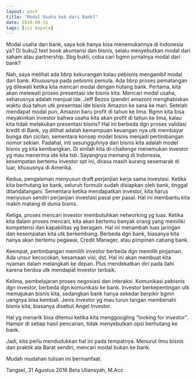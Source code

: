 ```yaml
---
layout: post
title: "Modal Usaha kok dari Bank?" 
date: 2016-08-31
tags: [isi kepala]
---
```


Modal usaha dari bank, saya kok hanya bisa menemukannya di Indonesia ya? Di buku2 text book akuntansi dan bisnis, selalu menyebutkan modal dari saham atau partnership. Sbg bukti, coba cari bgmn jurnalnya modal dari bank?

Nah, saya melihat ada bbrp kekurangan kalau pebisnis mengambil modal dari bank. Khususnya pada pebisnis pemula. Ada bbrp proses pematangan yg dilewati ketika kita mencari modal dengan hutang bank. Pertama, kita akan melewati proses presentasi ide bisnis kita. Mencari modal usaha, seharusnya adalah menjual ide. Jeff Bezos (pendiri amazon) menghabiskan waktu dua tahun utk presentasi ide bisnis Amazon ke sana ke mari. Setelah mendapat modal pun, Amazon baru profit di tahun ke lima. Bgmn kita bisa meyakinkan investor bahwa usaha kita akan profit di tahun ke lima, kalau kita tidak melakukan presentasi bisnis? Hal ini berbeda dgn proses validasi kredit di Bank, yg dilihat adalah kemampuan keuangan nya utk membayar bunga dan cicilan, sementara konsep model bisnis menjadi pertimbangan nomor sekian. Padahal, inti sesungguhnya dari bisnis kita adalah model bisnis yg kita kembangkan. Di sinilah kita di-challenge menemukan investor yg mau menerima ide kita tsb. Sayangnya memang di Indonesia, kesempatan bertemu investor spt ini, dirasa masih kurang sesemarak di luar, khususnya di Amerika.

Kedua, pengalaman menyusun draft perjanjian kerja sama investasi. Ketika kita berhutang ke bank, seluruh formulir sudah disiapkan oleh bank, tinggal ditandatangani. Sementara ketika mendapatkan investor, kita harus menyusun sendiri perjanjian investasi pasal per pasal. Hal ini membantu kita makin matang di dunia bisnis.

Ketiga, proses mencari investor membutuhkan networking yg luas. Ketika kita dalam proses mencari, kita akan bertemu banyak orang yang memiliki kompetensi dan kapabilitas yg beragam. Hal ini menambah luas jaringan dan kesempatan kita utk berkembang. Berbeda dgn bank, biasanya kita hanya akan bertemu pegawai, Credit Manager, atau pimpinan cabang bank.

Keempat, pertimbangan memilih investor berbeda dgn memilih pinjaman. Ada unsur kecocokan, kesamaan visi, dst. Hal ini akan membuat kita nyaman dalam melangkah ke depan. Plus mendekatkan diri pada Ilahi karena berdoa utk mendapat investor terbaik.

Kelima, pembelajaran proses negosiasi dan interaksi. Komunikasi pebisnis dgn investor, berbeda dgn komunikasi ke bank. Investor berkepentingan utk memajukan bisnis kita, sedangkan bank hanya sekedar berpikir bgmn uangnya bisa kembali. Jenis investor yg mau turun tangan membenahi bisnis kita, biasanya disebut Angel Investor.

Hal yg menarik bisa ditemui ketika kita menggoogling “looking for investor”. Hampir di setiap hasil pencarian, tidak menyebutkan opsi berhutang ke bank.

Jadi, kita perlu mendudukkan hal ini pada tempatnya. Menurut ilmu bisnis dan praktik ala Barat sendiri, mencari modal bukan ke bank.

Mudah mudahan tulisan ini bermanfaat.

Tangsel, 31 Agustus 2016
Beta Uliansyah, M.Acc
